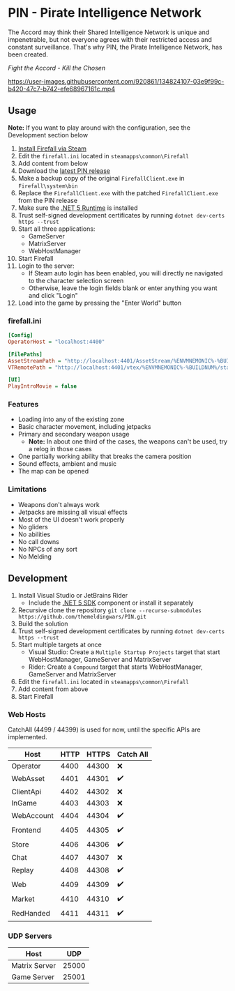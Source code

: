 # PIN - Pirate Intelligence Network

The Accord may think their Shared Intelligence Network is unique and impenetrable, but not everyone agrees with their restricted access and constant surveillance. That's why PIN, the Pirate Intelligence Network, has been created.

*Fight the Accord - Kill the Chosen*

https://user-images.githubusercontent.com/920861/134824107-03e9f99c-b420-47c7-b742-efe68967161c.mp4

## Usage

**Note:** If you want to play around with the configuration, see the Development section below

1. [Install Firefall via Steam](steam://install/227700)
2. Edit the `firefall.ini` located in `steamapps\common\Firefall`
3. Add content from below
4. Download the [latest PIN release](https://github.com/themeldingwars/PIN/releases/latest)
5. Make a backup copy of the original `FirefallClient.exe` in `Firefall\system\bin`
6. Replace the `FirefallClient.exe` with the patched `FirefallClient.exe` from the PIN release
7. Make sure the [.NET 5 Runtime](https://dotnet.microsoft.com/download/dotnet/5.0) is installed
8. Trust self-signed development certificates by running `dotnet dev-certs https --trust`
9. Start all three applications:
   - GameServer
   - MatrixServer
   - WebHostManager
10. Start Firefall
11. Login to the server:
    - If Steam auto login has been enabled, you will directly ne navigated to the character selection screen
    - Otherwise, leave the login fields blank or enter anything you want and click "Login"
12. Load into the game by pressing the "Enter World" button

### firefall.ini

```ini
[Config]
OperatorHost = "localhost:4400"

[FilePaths]
AssetStreamPath = "http://localhost:4401/AssetStream/%ENVMNEMONIC%-%BUILDNUM%/"
VTRemotePath = "http://localhost:4401/vtex/%ENVMNEMONIC%-%BUILDNUM%/static.vtex"

[UI]
PlayIntroMovie = false
```

### Features

- Loading into any of the existing zone
- Basic character movement, including jetpacks
- Primary and secondary weapon usage
  - **Note:** In about one third of the cases, the weapons can't be used, try a relog in those cases
- One partially working ability that breaks the camera position
- Sound effects, ambient and music
- The map can be opened

### Limitations

- Weapons don't always work
- Jetpacks are missing all visual effects
- Most of the UI doesn't work properly
- No gliders
- No abilities
- No call downs
- No NPCs of any sort
- No Melding

## Development

1. Install Visual Studio or JetBrains Rider
   - Include the [.NET 5 SDK](https://dotnet.microsoft.com/download/dotnet/5.0) component or install it separately
2. Recursive clone the repository `git clone --recurse-submodules https://github.com/themeldingwars/PIN.git`
3. Build the solution
4. Trust self-signed development certificates by running `dotnet dev-certs https --trust`
5. Start multiple targets at once
   - Visual Studio: Create a `Multiple Startup Projects` target that start WebHostManager, GameServer and MatrixServer
   - Rider: Create a `Compound` target that starts WebHostManager, GameServer and MatrixServer
6. Edit the `firefall.ini` located in `steamapps\common\Firefall`
7. Add content from above
8. Start Firefall

### Web Hosts

CatchAll (4499 / 44399) is used for now, until the specific APIs are implemented.

| Host       | HTTP | HTTPS | Catch All |
|------------|------|-------|-----------|
| Operator   | 4400 | 44300 | ❌        |
| WebAsset   | 4401 | 44301 | ✔️        |
| ClientApi  | 4402 | 44302 | ❌        |
| InGame     | 4403 | 44303 | ❌        |
| WebAccount | 4404 | 44304 | ✔️        |
| Frontend   | 4405 | 44305 | ✔️        |
| Store      | 4406 | 44306 | ✔️        |
| Chat       | 4407 | 44307 | ❌        |
| Replay     | 4408 | 44308 | ✔️        |
| Web        | 4409 | 44309 | ✔️        |
| Market     | 4410 | 44310 | ✔️        |
| RedHanded  | 4411 | 44311 | ✔️        |

### UDP Servers

| Host          | UDP   |
|---------------|-------|
| Matrix Server | 25000 |
| Game Server   | 25001 |